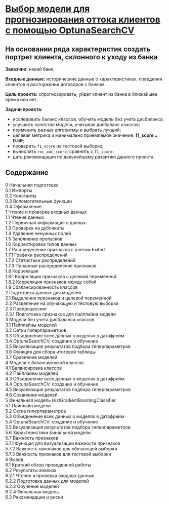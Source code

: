 # [Выбор модели для прогнозирования оттока клиентов с помощью OptunaSearchCV](https://github.com/Nanobelka/Yandex_Praktikum/blob/main/bank_churn_multi_models/bank_churn_multi_models.ipynb)

## На основании ряда характеристик создать портрет клиента, склонного к уходу из банка

**Заказчик:** некий банк.

**Входные данные:** исторические данные о характеристиках, поведении клиентов и расторжении договоров с банком.

**Цель проекта:** спрогнозировать, уйдет клиент из банка в ближайшее время или нет.

**Задачи проекта:** 

- исследовать баланс классов, обучить модель без учета дисбаланса;
- улучшить качество модели, учитывая дисбаланс классов;
- применить разные алгоритмы и выбрать лучший;
- целевая метрика и минимально приемлемое значение: **f1_score = 0.59**;
- проверить `f1_score` на тестовой выборке;
- вычислить `roc_auc_score`, сравнить с `f1_score`;
- дать рекомендации по дальнейшему развитию данного проекта.

## Содержание

0  Начальная подготовка  
    0.1  Импорты  
    0.2  Константы  
    0.3  Вспомогательные функции  
    0.4  Оформление  
1  Чтение и проверка входных данных  
    1.1  Чтение данных  
    1.2  Первичная информация о данных  
    1.3  Проверка на дубликаты  
    1.4  Удаление ненужных полей  
    1.5  Заполнение пропусков  
    1.6  Корректировка типов данных  
    1.7  Распределение признаков с учетом Exited  
        1.7.1  Графики распределений  
        1.7.2  Статистики распределений  
        1.7.3  Попарные распределения признаков  
    1.8  Корреляция  
        1.8.1  Корреляция признаков с целевой переменной  
        1.8.2  Корреляция признаков между собой  
    1.9  Сбалансированность классов  
2  Подготовка данных для моделей  
    2.1  Выделение признаков и целевой переменной  
    2.2  Разделение на обучающую и тестовую выборки  
    2.3  Препроцессинг  
        2.3.1  Подготовка признаков для пайплайна модели  
3  Модели без учета дисбаланса классов  
    3.1  Пайплайны моделей  
    3.2  Сетки гиперпараметров  
    3.3  Объединение всех данных о моделях в датафрейм  
    3.4  OptunaSearchCV: cоздание и обучение  
    3.5  Визуализация результатов подбора гиперпараметров  
    3.6  Функция для сбора итоговой таблицы  
    3.7  Сравнение моделей  
4  Модели с балансировкой классов  
    4.1  Балансировка классов  
    4.2  Пайплайны моделей  
    4.3  Объединение всех данных о моделях в датафрейм  
    4.4  OptunaSearchCV: cоздание и обучение  
    4.5  Визуализация результатов подбора гиперпараметров  
    4.6  Сравнение моделей  
5  Финальная модель HistGradientBoostingClassifier  
    5.1  Пайплайн модели  
    5.2  Сетка гиперпараметров  
    5.3  Объединение всех данных о моделях в датафрейм  
    5.4  OptunaSearchCV: cоздание и обучение  
    5.5  Визуализация результатов подбора гиперпараметров  
    5.6  Характеристики финальной модели  
    5.7  Важность признаков  
        5.7.1  Функция для визуализации важности признаков  
        5.7.2  Важность признаков для обучающей выборки  
        5.7.3  Важность признаков для тестовой выборки  
6  Вывод  
    6.1  Краткий обзор проведенной работы  
    6.2  Результаты анализа  
        6.2.1  Чтение и проверка входных данных  
        6.2.2  Подготовка данных для моделей  
        6.2.3  Обучение моделей  
        6.2.4  Финальная модель  
    6.3  Рекомендации и риски  
